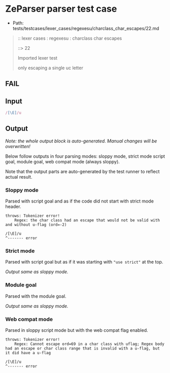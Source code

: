 # ZeParser parser test case

- Path: tests/testcases/lexer_cases/regexesu/charclass_char_escapes/22.md

> :: lexer cases : regexesu : charclass char escapes
>
> ::> 22
>
> Imported lexer test
>
> only escaping a single uc letter

## FAIL

## Input

`````js
/[\E]/u
`````

## Output

_Note: the whole output block is auto-generated. Manual changes will be overwritten!_

Below follow outputs in four parsing modes: sloppy mode, strict mode script goal, module goal, web compat mode (always sloppy).

Note that the output parts are auto-generated by the test runner to reflect actual result.

### Sloppy mode

Parsed with script goal and as if the code did not start with strict mode header.

`````
throws: Tokenizer error!
    Regex: the char class had an escape that would not be valid with and without u-flag (ord=-2)

/[\E]/u
^------- error
`````

### Strict mode

Parsed with script goal but as if it was starting with `"use strict"` at the top.

_Output same as sloppy mode._

### Module goal

Parsed with the module goal.

_Output same as sloppy mode._

### Web compat mode

Parsed in sloppy script mode but with the web compat flag enabled.

`````
throws: Tokenizer error!
    Regex: Cannot escape ord=69 in a char class with uflag; Regex body had an escape or char class range that is invalid with a u-flag, but it did have a u-flag

/[\E]/u
^------- error
`````

